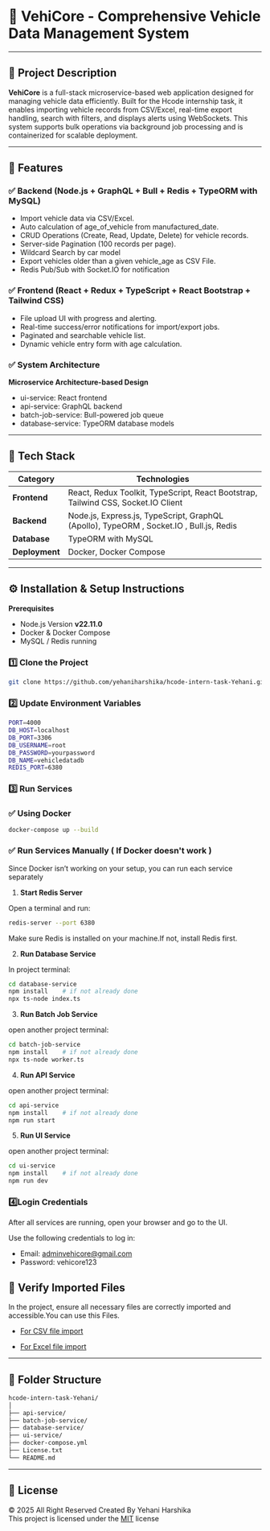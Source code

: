# 🚗 VehiCore - Comprehensive Vehicle Data Management System

---

## 📖 Project Description

**VehiCore**  is a full-stack microservice-based web application designed for managing vehicle data efficiently. Built for the Hcode internship task, it enables importing vehicle records from CSV/Excel, real-time export handling, search with filters, and displays alerts using WebSockets. This system supports bulk operations via background job processing and is containerized for scalable deployment.

---

## 🚀 Features

### ✅ Backend (Node.js + GraphQL + Bull + Redis + TypeORM with MySQL)
- Import vehicle data via CSV/Excel.
- Auto calculation of age_of_vehicle from manufactured_date.
- CRUD Operations (Create, Read, Update, Delete) for vehicle records.
- Server-side Pagination (100 records per page).
- Wildcard Search by car model 
- Export vehicles older than a given vehicle_age as CSV File.
- Redis Pub/Sub with Socket.IO for notification


### ✅ Frontend (React + Redux + TypeScript +  React Bootstrap + Tailwind CSS)
- File upload UI with progress and alerting.
- Real-time success/error notifications for import/export jobs.
- Paginated and searchable vehicle list.
- Dynamic vehicle entry form with age calculation.

### ✅ System Architecture
**Microservice Architecture-based Design**
- ui-service: React frontend
- api-service: GraphQL backend
- batch-job-service: Bull-powered job queue
- database-service: TypeORM database models

---

## 📌 Tech Stack

| Category          | Technologies                                                                           |
| ----------------- | ---------------------------------------------------------------------------------------|
| **Frontend**      | React, Redux Toolkit, TypeScript, React Bootstrap, Tailwind CSS, Socket.IO Client      |
| **Backend**       | Node.js, Express.js, TypeScript, GraphQL (Apollo), TypeORM , Socket.IO , Bull.js, Redis|
| **Database**      | TypeORM with MySQL                                                                     |
| **Deployment**    | Docker, Docker Compose                                                                 |

---

## ⚙️ Installation & Setup Instructions
**Prerequisites**
- Node.js Version **v22.11.0**
- Docker & Docker Compose
- MySQL / Redis running


### 1️⃣ Clone the Project
```sh
git clone https://github.com/yehaniharshika/hcode-intern-task-Yehani.git
```

### 2️⃣ Update Environment Variables
```sh
PORT=4000
DB_HOST=localhost
DB_PORT=3306
DB_USERNAME=root
DB_PASSWORD=yourpassword
DB_NAME=vehicledatadb
REDIS_PORT=6380
```

### 3️⃣ Run Services

### ✅ Using Docker
```sh
docker-compose up --build
```

### ✅ Run Services Manually ( If Docker doesn't work )
Since Docker isn’t working on your setup, you can run each service separately

01. **Start Redis Server** 

Open a terminal and run:
```sh
redis-server --port 6380
```
Make sure Redis is installed on your machine.If not, install Redis first.

02. **Run Database Service**

In project terminal:
```sh
cd database-service
npm install    # if not already done
npx ts-node index.ts
```

03. **Run Batch Job Service**

open another project terminal:
```sh
cd batch-job-service
npm install    # if not already done
npx ts-node worker.ts
```

04. **Run API Service**

open another project terminal:
```sh
cd api-service
npm install    # if not already done
npm run start
```

05. **Run UI Service**

open another project terminal:
```sh
cd ui-service
npm install    # if not already done
npm run dev
``` 

### 4️⃣Login Credentials
After all services are running, open your browser and go to the UI.

Use the following credentials to log in:

- Email: adminvehicore@gmail.com
- Password: vehicore123


## 🧪 Verify Imported Files
In the project, ensure all necessary files are correctly imported and accessible.You can use this Files.

- [For CSV file import](sample/vehicle-data.csv)

- [For Excel file import](sample/vehicle-details.xlsx)

---

## 📁 Folder Structure

```sh
hcode-intern-task-Yehani/
│          
├── api-service/     
├── batch-job-service/  
├── database-service/ 
├── ui-service/
├── docker-compose.yml
├── License.txt
└── README.md
```

---

## 🪪 License
© 2025 All Right Reserved Created By Yehani Harshika
<br/>
This project is licensed under the [MIT](License.txt) license